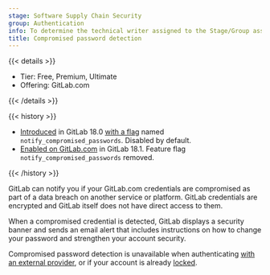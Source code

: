 ```yaml
---
stage: Software Supply Chain Security
group: Authentication
info: To determine the technical writer assigned to the Stage/Group associated with this page, see https://handbook.gitlab.com/handbook/product/ux/technical-writing/#assignments
title: Compromised password detection
---
```


{{< details >}}

- Tier: Free, Premium, Ultimate
- Offering: GitLab.com

{{< /details >}}

{{< history >}}

- [Introduced](https://gitlab.com/gitlab-org/gitlab/-/merge_requests/188723) in GitLab 18.0 [with a flag](../administration/feature_flags/_index.md) named `notify_compromised_passwords`. Disabled by default.
- [Enabled on GitLab.com](https://gitlab.com/gitlab-org/gitlab/-/issues/371389) in GitLab 18.1. Feature flag `notify_compromised_passwords` removed.

{{< /history >}}

GitLab can notify you if your GitLab.com credentials are compromised as part of a data breach on another service or platform. GitLab credentials are encrypted and GitLab itself does not have direct access to them.

When a compromised credential is detected, GitLab displays a security banner and sends an email alert that includes instructions on how to change your password and strengthen your account security.

Compromised password detection is unavailable when authenticating [with an external provider](../administration/auth/_index.md), or if your account is already [locked](unlock_user.md).
